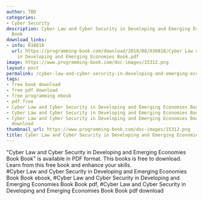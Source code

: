 ```yaml
---
author: TBD
categories:
- Cyber Security
description: Cyber Law and Cyber Security in Developing and Emerging Economies Book
  Book
download_links:
- info: 030818
  url: https://programming-book.com/download/2018/08/030818/Cyber Law and Cyber Security
    in Developing and Emerging Economies Book.pdf
image: https://www.programming-book.com/doc-images/15312.png
layout: post
permalink: /cyber-law-and-cyber-security-in-developing-and-emerging-economies-book-book.html
tags:
- free book download
- free pdf download
- free programming ebook
- pdf free
- Cyber Law and Cyber Security in Developing and Emerging Economies Book Book ebook
- Cyber Law and Cyber Security in Developing and Emerging Economies Book Book pdf
- Cyber Law and Cyber Security in Developing and Emerging Economies Book Book pdf
  download
thumbnail_url: https://www.programming-book.com/doc-images/15312.png
title: Cyber Law and Cyber Security in Developing and Emerging Economies Book Book
---
```


 
<div class="item-desc text-justify">
  "Cyber Law and Cyber Security in Developing and Emerging Economies Book Book" is available in PDF format. This books is free to download. Learn from this free book and enhance your skills.
  <br>
  #Cyber Law and Cyber Security in Developing and Emerging Economies Book Book ebook, #Cyber Law and Cyber Security in Developing and Emerging Economies Book Book pdf, #Cyber Law and Cyber Security in Developing and Emerging Economies Book Book pdf download
</div>